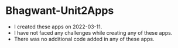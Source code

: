 # Bhagwant-Unit2Apps

* I created these apps on 2022-03-11.
* I have not faced any challenges while creating any of these apps.
* There was no additional code added in any of these apps.
